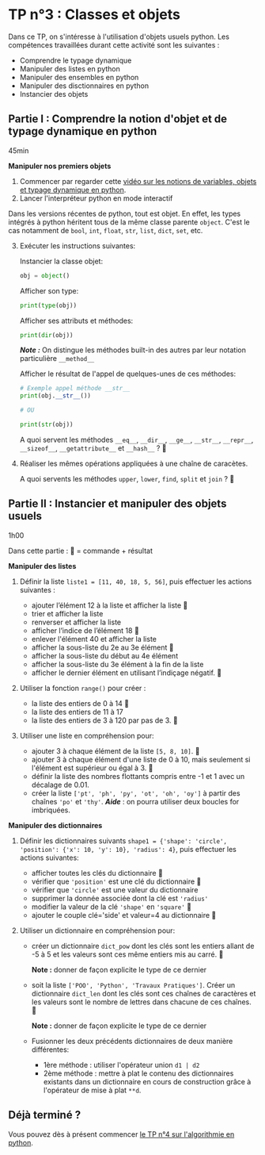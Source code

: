 # TP n°3 : Classes et objets

Dans ce TP, on s'intéresse à l'utilisation d'objets usuels python. Les compétences travaillées durant cette activité sont les suivantes :

- Comprendre le typage dynamique
- Manipuler des listes en python
- Manipuler des ensembles en python
- Manipuler des disctionnaires en python
- Instancier des objets

## Partie I : Comprendre la notion d'objet et de typage dynamique en python

45min

**Manipuler nos premiers objets**

1. Commencer par regarder cette [vidéo sur les notions de variables, objets et typage dynamique en python](https://www.youtube.com/watch?v=vSsTKNCSKnU).
1. Lancer l'interpréteur python en mode interactif

Dans les versions récentes de python, tout est objet. En effet, les types intégrés à python héritent tous de la même classe parente `object`. C'est le cas notamment de `bool`, `int`, `float`, `str`, `list`, `dict`, `set`, etc.

3. Exécuter les instructions suivantes:

   Instancier la classe objet:

   ```python
   obj = object()
   ```

   Afficher son type:

   ```python
   print(type(obj))
   ```

   Afficher ses attributs et méthodes:

   ```python
   print(dir(obj))
   ```

   **_Note :_** On distingue les méthodes built-in des autres par leur notation particulière `__method__`

   Afficher le résultat de l'appel de quelques-unes de ces méthodes:

   ```python
   # Exemple appel méthode __str__
   print(obj.__str__())

   # OU

   print(str(obj))
   ```

   A quoi servent les méthodes `__eq__`, `__dir__`, `__ge__`, `__str__`, `__repr__`, `__sizeof__`, `__getattribute__` et `__hash__` ? 🚩

1. Réaliser les mêmes opérations appliquées à une chaîne de caracètes.

   A quoi servents les méthodes `upper`, `lower`, `find`, `split` et `join` ? 🚩

## Partie II : Instancier et manipuler des objets usuels

1h00

Dans cette partie : 🚩 = commande + résultat

**Manipuler des listes**

1. Définir la liste `liste1 = [11, 40, 18, 5, 56]`, puis effectuer les actions suivantes :

   - ajouter l’élément 12 à la liste et afficher la liste 🚩
   - trier et afficher la liste
   - renverser et afficher la liste
   - afficher l’indice de l’élément 18 🚩
   - enlever l'élément 40 et afficher la liste
   - afficher la sous-liste du 2e au 3e élément 🚩
   - afficher la sous-liste du début au 4e élément
   - afficher la sous-liste du 3e élément à la fin de la liste
   - afficher le dernier élément en utilisant l’indiçage négatif. 🚩

1. Utiliser la fonction `range()` pour créer :

   - la liste des entiers de 0 à 14 🚩
   - la liste des entiers de 11 à 17
   - la liste des entiers de 3 à 120 par pas de 3. 🚩

1. Utiliser une liste en compréhension pour:
   - ajouter 3 à chaque élément de la liste `[5, 8, 10]`. 🚩
   - ajouter 3 à chaque élément d'une liste de 0 à 10, mais seulement si l'élément est supérieur ou égal à 3. 🚩
   - définir la liste des nombres flottants compris entre -1 et 1 avec un décalage de 0.01.
   - créer la liste `['pt', 'ph', 'py', 'ot', 'oh', 'oy']` à partir des chaînes `'po'` et `'thy'`.
     **_Aide_** : on pourra utiliser deux boucles for imbriquées.

<!--

**Manipuler des ensembles**

Définir deux ensembles $A = \{3, 7, 8, 10\}$ et $B = \{2, 7, 10\}$, puis affichez les résultats suivants :
- le test d'appartenance de 8 à l'ensemble A 🚩
- le test d'appartenance de 3 à l'ensemble B
- les ensembles $A - B$ et $B-A$
- l'ensemble $A \cup B$ (l'union) 🚩
- l'ensemble $A \cap B$ (l'intersection) 🚩
- le test d'inclusion du sous-ensemble $\{8, 10\}$ dans l'ensemble A -->

<!--
***Aide*** : on pourra afficher toutes les méthodes de la classe `set` grâce à la méthode built-in `__dir__`  -->

**Manipuler des dictionnaires**

1. Définir les dictionnaires suivants `shape1 = {'shape': 'circle', 'position': {'x': 10, 'y': 10}, 'radius': 4}`, puis effectuer les actions suivantes:

   - afficher toutes les clés du dictionnaire 🚩
   - vérifier que `'position'` est une clé du dictionnaire 🚩
   - vérifier que `'circle'` est une valeur du dictionnaire
   - supprimer la donnée associée dont la clé est `'radius'`
   - modifier la valeur de la clé `'shape'` en `'square'` 🚩
   - ajouter le couple clé='side' et valeur=4 au dictionnaire 🚩

1. Utiliser un dictionnaire en compréhension pour:

   - créer un dictionnaire `dict_pow` dont les clés sont les entiers allant de -5 à 5 et les valeurs sont ces même entiers mis au carré. 🚩

     **Note :** donner de façon explicite le type de ce dernier

   - soit la liste `['POO', 'Python', 'Travaux Pratiques']`. Créer un dictionnaire `dict_len` dont les clés sont ces chaînes de caractères et les valeurs sont le nombre de lettres dans chacune de ces chaînes. 🚩

     **Note :** donner de façon explicite le type de ce dernier

   - Fusionner les deux précédents dictionnaires de deux manière différentes:
     - 1ère méthode : utiliser l'opérateur union `d1 | d2`
     - 2ème méthode : mettre à plat le contenu des dictionnaires existants dans un dictionnaire en cours de construction grâce à l'opérateur de mise à plat `**d`.

## Déjà terminé ?

Vous pouvez dès à présent commencer [le TP n°4 sur l'algorithmie en python](../TP4-Algorithmie/README.md).
